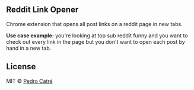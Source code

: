 ## Reddit Link Opener

Chrome extension that opens all post links on a reddit page in new tabs.

**Use case example:** you're looking at top sub reddit funny and you want to check out every link in the page but you don't want to open each post by hand in a new tab.

## License

MIT © [Pedro Catré](http://pedrocatre.com/)